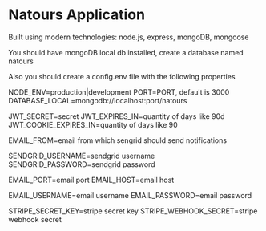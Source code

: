 # Natours Application

Built using modern technologies: node.js, express, mongoDB, mongoose

You should have mongoDB local db installed, create a database named natours

Also you should create a config.env file with the following properties

NODE_ENV=production|development
PORT=PORT, default is 3000
DATABASE_LOCAL=mongodb://localhost:port/natours

JWT_SECRET=secret
JWT_EXPIRES_IN=quantity of days like 90d
JWT_COOKIE_EXPIRES_IN=quantity of days like 90

EMAIL_FROM=email from which sengrid should send notifications

SENDGRID_USERNAME=sendgrid username
SENDGRID_PASSWORD=sendgrid password

EMAIL_PORT=email port
EMAIL_HOST=email host

EMAIL_USERNAME=email username
EMAIL_PASSWORD=email password

STRIPE_SECRET_KEY=stripe secret key
STRIPE_WEBHOOK_SECRET=stripe webhook secret
